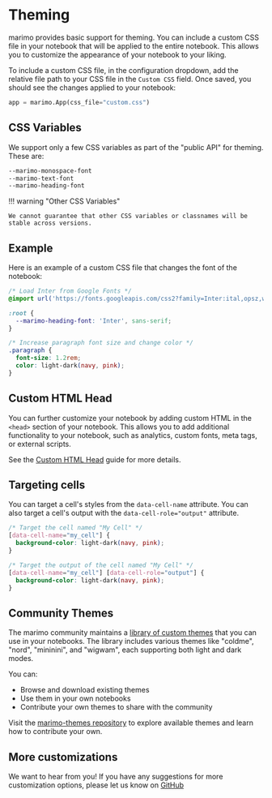 # Theming

marimo provides basic support for theming. You can include a custom CSS file in your notebook that will be applied to the entire notebook. This allows you to customize the appearance of your notebook to your liking.

To include a custom CSS file, in the configuration dropdown, add the relative file path to your CSS file in the `Custom CSS` field. Once saved, you should see the changes applied to your notebook:

```python
app = marimo.App(css_file="custom.css")
```

## CSS Variables

We support only a few CSS variables as part of the "public API" for theming. These are:

```css
--marimo-monospace-font
--marimo-text-font
--marimo-heading-font
```

!!! warning "Other CSS Variables"

    We cannot guarantee that other CSS variables or classnames will be stable across versions.

## Example

Here is an example of a custom CSS file that changes the font of the notebook:

```css
/* Load Inter from Google Fonts */
@import url('https://fonts.googleapis.com/css2?family=Inter:ital,opsz,wght@0,14..32,100..900;1,14..32,100..900&display=swap');

:root {
  --marimo-heading-font: 'Inter', sans-serif;
}

/* Increase paragraph font size and change color */
.paragraph {
  font-size: 1.2rem;
  color: light-dark(navy, pink);
}
```

## Custom HTML Head

You can further customize your notebook by adding custom HTML in the `<head>` section of your notebook. This allows you to add additional functionality to your notebook, such as analytics, custom fonts, meta tags, or external scripts.

See the [Custom HTML Head](html_head.md) guide for more details.

## Targeting cells

You can target a cell's styles from the `data-cell-name` attribute. You can also target a cell's output with the `data-cell-role="output"` attribute.

```css
/* Target the cell named "My Cell" */
[data-cell-name="my_cell"] {
  background-color: light-dark(navy, pink);
}

/* Target the output of the cell named "My Cell" */
[data-cell-name="my_cell"] [data-cell-role="output"] {
  background-color: light-dark(navy, pink);
}
```

## Community Themes

The marimo community maintains a [library of custom themes](https://github.com/metaboulie/marimo-themes) that you can use in your notebooks. The library includes various themes like "coldme", "nord", "mininini", and "wigwam", each supporting both light and dark modes.

You can:

- Browse and download existing themes
- Use them in your own notebooks
- Contribute your own themes to share with the community

Visit the [marimo-themes repository](https://github.com/metaboulie/marimo-themes) to explore available themes and learn how to contribute your own.

## More customizations

We want to hear from you! If you have any suggestions for more customization options, please let us know on [GitHub](https://github.com/marimo-team/marimo/discussions)
